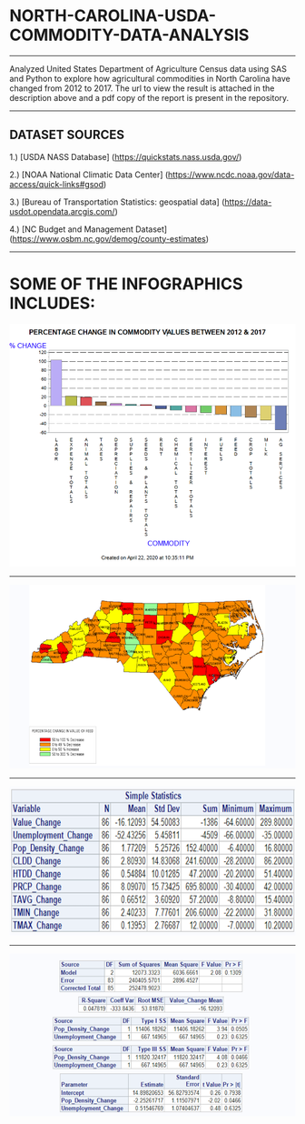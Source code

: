# NORTH-CAROLINA-USDA-COMMODITY-DATA-ANALYSIS
- - -
Analyzed United States Department of Agriculture Census data using SAS and Python to explore how agricultural commodities in North Carolina have changed from 2012 to 2017. The url to view the result is attached in the description above and a pdf copy of the report is present in the repository.
- - -
## DATASET SOURCES

1.) [USDA NASS Database] (https://quickstats.nass.usda.gov/)

2.) [NOAA National Climatic Data Center] (https://www.ncdc.noaa.gov/data-access/quick-links#gsod)

3.) [Bureau of Transportation Statistics: geospatial data] (https://data-usdot.opendata.arcgis.com/)

4.) [NC Budget and  Management  Dataset] (https://www.osbm.nc.gov/demog/county-estimates)
- - -
# SOME OF THE INFOGRAPHICS INCLUDES:

![Commidity](Screenshots/Screenshot3.png)
- - -
![Map](Screenshots/Screenshot4.png)
- - -
![Corr](Screenshots/Screenshot6.png)
- - -
![Stats](Screenshots/Screenshot10.png)
